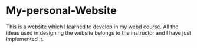 # My-personal-Website

This is a website which I learned to develop in my webd course. 
All the ideas used in designing the website belongs to the instructor and I have just implemented it.

